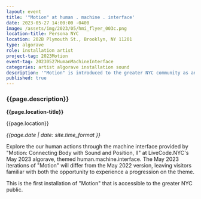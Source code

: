 ```yaml
---
layout: event
title: '"Motion" at human . machine . interface'
date: 2023-05-27 14:00:00 -0400
image: /assets/img/2023/05/hmi_flyer_003c.png
location-title: Persona NYC
location: 202B Plymouth St., Brooklyn, NY 11201
type: algorave
role: installation artist
project-tag: 2023Motion
event-tag: 20230527HumanMachineInterface
categories: artist algorave installation sound
description: '"Motion" is introduced to the greater NYC community as an installation on display at the LiveCode.NYC algorave human.machine.interface.'
published: true
---
```

### {{page.description}}

**{{page.location-title}}**

{{page.location}}

*{{page.date | date: site.time_format }}*

Explore the our human actions through the machine interface provided by "Motion: Connecting Body with Sound and Position, II" at LiveCode.NYC's May 2023 algorave, themed human.machine.interface. 
The May 2023 iterations of "Motion" will differ from the May 2022 version, leaving visitors familiar with both the opportunity to experience a progression on the theme. 

This is the first installation of "Motion" that is accessible to the greater NYC public.